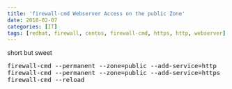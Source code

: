 ```yaml
---
title: 'firewall-cmd Webserver Access on the public Zone'
date: 2018-02-07
categories: [IT]
tags: [redhat, firewall, centos, firewall-cmd, https, http, webserver]
---
```

<p>short but sweet</p>
<pre>firewall-cmd --permanent --zone=public --add-service=http<br />firewall-cmd --permanent --zone=public --add-service=https<br />firewall-cmd --reload</pre>